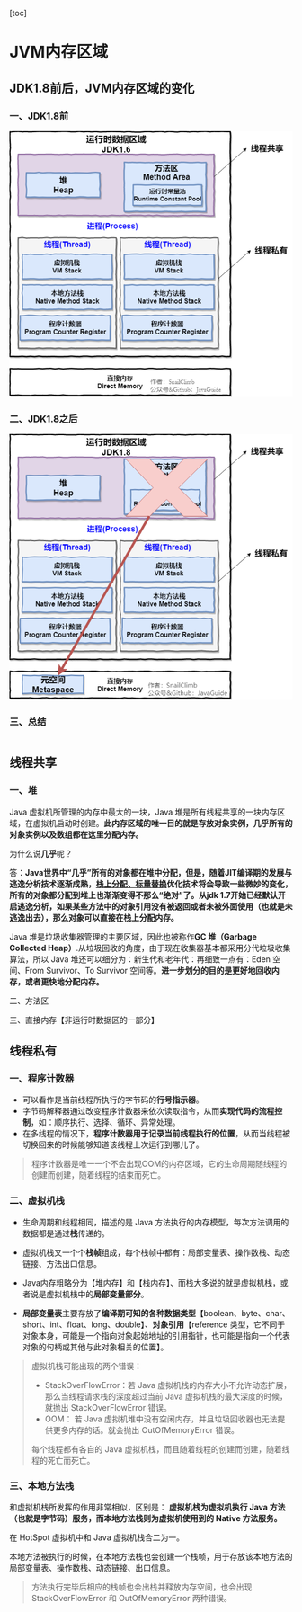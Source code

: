 [toc]

# JVM内存区域

## JDK1.8前后，JVM内存区域的变化

### 一、JDK1.8前

![](img/1.6.png)

### 二、JDK1.8之后

![](img/1.8.png)

### 三、总结

```java

```

## 线程共享

### 一、堆

Java 虚拟机所管理的内存中最大的一块，Java 堆是所有线程共享的一块内存区域，在虚拟机启动时创建。**此内存区域的唯一目的就是存放对象实例，几乎所有的对象实例以及数组都在这里分配内存。**

为什么说**几乎**呢？

答：**Java世界中“几乎”所有的对象都在堆中分配，但是，随着JIT编译期的发展与逃逸分析技术逐渐成熟，<u>栈上分配、标量替换</u>优化技术将会导致一些微妙的变化，所有的对象都分配到堆上也渐渐变得不那么“绝对”了。从jdk 1.7开始已经默认开启逃逸分析，如果某些方法中的对象引用没有被返回或者未被外面使用（也就是未逃逸出去），那么对象可以直接在栈上分配内存。**

Java 堆是垃圾收集器管理的主要区域，因此也被称作**GC 堆（Garbage Collected Heap）**.从垃圾回收的角度，由于现在收集器基本都采用分代垃圾收集算法，所以 Java 堆还可以细分为：新生代和老年代：再细致一点有：Eden 空间、From Survivor、To Survivor 空间等。**进一步划分的目的是更好地回收内存，或者更快地分配内存。**



二、方法区

三、直接内存【非运行时数据区的一部分】

## 线程私有

### 一、程序计数器

- 可以看作是当前线程所执行的字节码的**行号指示器**。
- 字节码解释器通过改变程序计数器来依次读取指令，从而**实现代码的流程控制**，如：顺序执行、选择、循环、异常处理。
- 在多线程的情况下，**程序计数器用于记录当前线程执行的位置**，从而当线程被切换回来的时候能够知道该线程上次运行到哪儿了。

> 程序计数器是唯一一个不会出现OOM的内存区域，它的生命周期随线程的创建而创建，随着线程的结束而死亡。

### 二、虚拟机栈

- 生命周期和线程相同，描述的是 Java 方法执行的内存模型，每次方法调用的数据都是通过**栈**传递的。

- 虚拟机栈又一个个**栈帧**组成，每个栈帧中都有：局部变量表、操作数栈、动态链接、方法出口信息。
- Java内存粗略分为【堆内存】和【栈内存】、而栈大多说的就是虚拟机栈，或者说是虚拟机栈中的**局部变量部分**。
- **局部变量表**主要存放了**编译期可知的各种数据类型**【boolean、byte、char、short、int、float、long、double】、**对象引用**【reference 类型，它不同于对象本身，可能是一个指向对象起始地址的引用指针，也可能是指向一个代表对象的句柄或其他与此对象相关的位置】。

> 虚拟机栈可能出现的两个错误：
>
> - StackOverFlowError：若 Java 虚拟机栈的内存大小不允许动态扩展，那么当线程请求栈的深度超过当前 Java 虚拟机栈的最大深度的时候，就抛出 StackOverFlowError 错误。
> - OOM： 若 Java 虚拟机堆中没有空闲内存，并且垃圾回收器也无法提供更多内存的话。就会抛出 OutOfMemoryError 错误。
>
> 每个线程都有各自的 Java 虚拟机栈，而且随着线程的创建而创建，随着线程的死亡而死亡。

### 三、本地方法栈

和虚拟机栈所发挥的作用非常相似，区别是： **虚拟机栈为虚拟机执行 Java 方法 （也就是字节码）服务，而本地方法栈则为虚拟机使用到的 Native 方法服务。**

在 HotSpot 虚拟机中和 Java 虚拟机栈合二为一。

本地方法被执行的时候，在本地方法栈也会创建一个栈帧，用于存放该本地方法的局部变量表、操作数栈、动态链接、出口信息。

> 方法执行完毕后相应的栈帧也会出栈并释放内存空间，也会出现 StackOverFlowError 和 OutOfMemoryError 两种错误。
